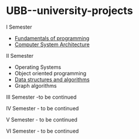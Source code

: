 # UBB--university-projects

I Semester
  - [Fundamentals of programming](https://github.com/912-Crisan-Patricia/Fundamentals-of-programming)
  - [Computer System Architecture](https://github.com/912-Crisan-Patricia/Computer-System-Architecture/tree/main)

II Semester
  - Operating Systems
  - Object oriented programming
  - [Data structures and algorithms](https://github.com/912-Crisan-Patricia/Data-Structures-and-Algorithms)
  - Graph algorithms

III Semester -to be continued

IV Semester - to be continued

V Semester - to be continued

VI Semester - to be continued

